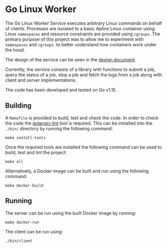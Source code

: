 # Go Linux Worker

The Go Linux Worker Service executes arbitrary Linux commands on behalf of clients. Processes are isolated to a basic Apline Linux container using Linux `namespaces` and resource constraints are provided using `cgroups`. The primary purpose of this project was to allow me to experiment with `namespaces` and `cgroups`. to better understand how containers work under the hood.

The design of the service can be seen in the [design document](DESIGN.md).

Currently, the service consists of a library with functions to submit a job, query the status of a job, stop a job and fetch the logs from a job along with client and server implementations.

The code has been developed and tested on Go v1.15.

## Building

A `Makefile` is provided to build, test and check the code. In order to check the code the [golangci-lint](golangci-lint.run) tool is required. This can be installed into the `./bin/` directory by running the following command:

    make install-tools

Once the required tools are installed the following command can be used to build, test and lint the project:

    make all

Alternatively, a Docker image can be built and run using the following command:

    make docker-build

## Running
The server can be run using the built Docker image by running:

    make docker-run

The client can be run using:

    ./bin/client
